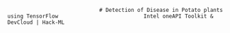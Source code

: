                                  # Detection of Disease in Potato plants using TensorFlow                           Intel oneAPI Toolkit & DevCloud | Hack-ML
